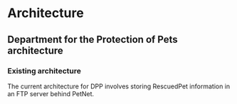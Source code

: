 # Architecture

## Department for the Protection of Pets architecture

### Existing architecture

The current architecture for DPP involves storing RescuedPet information in an
FTP server behind PetNet.
